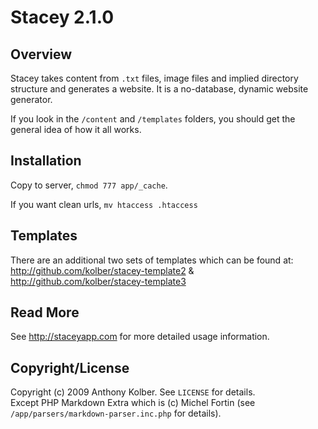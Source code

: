 # Stacey 2.1.0

## Overview
Stacey takes content from `.txt` files, image files and implied directory structure and generates a website. 
It is a no-database, dynamic website generator.

If you look in the `/content` and `/templates` folders, you should get the general idea of how it all works.

## Installation

Copy to server, `chmod 777 app/_cache`.

If you want clean urls, `mv htaccess .htaccess`

## Templates

There are an additional two sets of templates which can be found at:  
<http://github.com/kolber/stacey-template2> &  
<http://github.com/kolber/stacey-template3>

## Read More

See <http://staceyapp.com> for more detailed usage information.

## Copyright/License

Copyright (c) 2009 Anthony Kolber. See `LICENSE` for details.  
Except PHP Markdown Extra which is (c) Michel Fortin (see `/app/parsers/markdown-parser.inc.php` for details).